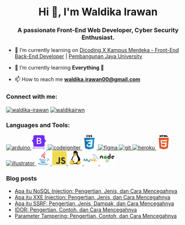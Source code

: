 <h1 align="center">Hi 👋, I'm Waldika Irawan</h1>
<h3 align="center">A passionate Front-End Web Developer, Cyber Security Enthusiast.</h3>

- 🔭 I’m currently learning on [Dicoding X Kampus Merdeka - Front-End Back-End Developer](https://www.dicoding.com) | [Pembangunan Jaya University](https://www.upj.ac.id)

- 🌱 I’m currently learning **Everything 🤣**

- 📫 How to reach me **waldika.irawan00@gmail.com**

<h3 align="left">Connect with me:</h3>
<p align="left">
<a href="https://linkedin.com/in/waldika-irawan13" target="blank"><img align="center" src="https://raw.githubusercontent.com/rahuldkjain/github-profile-readme-generator/master/src/images/icons/Social/linked-in-alt.svg" alt="waldika-irawan" height="30" width="40" /></a>
<a href="https://instagram.com/waldikairwn" target="blank"><img align="center" src="https://raw.githubusercontent.com/rahuldkjain/github-profile-readme-generator/master/src/images/icons/Social/instagram.svg" alt="waldikairwn" height="30" width="40" /></a>
</p>

<h3 align="left">Languages and Tools:</h3>
<p align="left"> <a href="https://www.arduino.cc/" target="_blank" rel="noreferrer"> <img src="https://cdn.worldvectorlogo.com/logos/arduino-1.svg" alt="arduino" width="40" height="40"/> </a> <a href="https://getbootstrap.com" target="_blank" rel="noreferrer"> <img src="https://raw.githubusercontent.com/devicons/devicon/master/icons/bootstrap/bootstrap-plain-wordmark.svg" alt="bootstrap" width="40" height="40"/> </a> <a href="https://codeigniter.com" target="_blank" rel="noreferrer"> <img src="https://cdn.worldvectorlogo.com/logos/codeigniter.svg" alt="codeigniter" width="40" height="40"/> </a> <a href="https://www.w3schools.com/css/" target="_blank" rel="noreferrer"> <img src="https://raw.githubusercontent.com/devicons/devicon/master/icons/css3/css3-original-wordmark.svg" alt="css3" width="40" height="40"/> </a> <a href="https://www.figma.com/" target="_blank" rel="noreferrer"> <img src="https://www.vectorlogo.zone/logos/figma/figma-icon.svg" alt="figma" width="40" height="40"/> </a> <a href="https://git-scm.com/" target="_blank" rel="noreferrer"> <img src="https://www.vectorlogo.zone/logos/git-scm/git-scm-icon.svg" alt="git" width="40" height="40"/> </a> <a href="https://heroku.com" target="_blank" rel="noreferrer"> <img src="https://www.vectorlogo.zone/logos/heroku/heroku-icon.svg" alt="heroku" width="40" height="40"/> </a> <a href="https://www.w3.org/html/" target="_blank" rel="noreferrer"> <img src="https://raw.githubusercontent.com/devicons/devicon/master/icons/html5/html5-original-wordmark.svg" alt="html5" width="40" height="40"/> </a> <a href="https://www.adobe.com/in/products/illustrator.html" target="_blank" rel="noreferrer"> <img src="https://www.vectorlogo.zone/logos/adobe_illustrator/adobe_illustrator-icon.svg" alt="illustrator" width="40" height="40"/> </a> <a href="https://www.java.com" target="_blank" rel="noreferrer"> <img src="https://raw.githubusercontent.com/devicons/devicon/master/icons/java/java-original.svg" alt="java" width="40" height="40"/> </a> <a href="https://developer.mozilla.org/en-US/docs/Web/JavaScript" target="_blank" rel="noreferrer"> <img src="https://raw.githubusercontent.com/devicons/devicon/master/icons/javascript/javascript-original.svg" alt="javascript" width="40" height="40"/> </a> <a href="https://www.linux.org/" target="_blank" rel="noreferrer"> <img src="https://raw.githubusercontent.com/devicons/devicon/master/icons/linux/linux-original.svg" alt="linux" width="40" height="40"/> </a> <a href="https://www.mysql.com/" target="_blank" rel="noreferrer"> <img src="https://raw.githubusercontent.com/devicons/devicon/master/icons/mysql/mysql-original-wordmark.svg" alt="mysql" width="40" height="40"/> </a> <a href="https://nodejs.org" target="_blank" rel="noreferrer"> <img src="https://raw.githubusercontent.com/devicons/devicon/master/icons/nodejs/nodejs-original-wordmark.svg" alt="nodejs" width="40" height="40"/> </a> </p>

### Blog posts
<!-- BLOG-POST-LIST:START -->
- [Apa itu NoSQL Injection: Pengertian, Jenis, dan Cara Mencegahnya](https://www.waldikairawan.com/2024/05/apa-itu-nosql-injection-pengertian.html)
- [Apa itu XXE Injection: Pengertian, Jenis, dan Cara Mencegahnya](https://www.waldikairawan.com/2024/05/apa-itu-xxe-injection-pengertian-jenis.html)
- [Apa itu SSRF: Pengertian, Jenis, Dampak, dan Cara Mencegahnya](https://www.waldikairawan.com/2024/05/apa-itu-ssrf-pengertian-jenis-dampak.html)
- [IDOR: Pengertian, Contoh, dan Cara Mencegahnya](https://www.waldikairawan.com/2024/05/apa-itu-idor.html)
- [Parameter Tampering: Pengertian, Contoh, dan Cara Mencegahnya](https://www.waldikairawan.com/2024/05/apa-itu-parameter-tampering.html)
<!-- BLOG-POST-LIST:END -->

